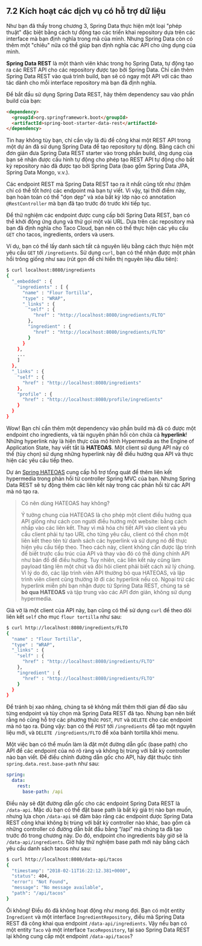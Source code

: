 ## 7.2 Kích hoạt các dịch vụ có hỗ trợ dữ liệu

Như bạn đã thấy trong chương 3, Spring Data thực hiện một loại "phép thuật" đặc biệt bằng cách tự động tạo các triển khai repository dựa trên các interface mà bạn định nghĩa trong mã của mình. Nhưng Spring Data còn có thêm một "chiêu" nữa có thể giúp bạn định nghĩa các API cho ứng dụng của mình.

**Spring Data REST** là một thành viên khác trong họ Spring Data, tự động tạo ra các REST API cho các repository được tạo bởi Spring Data. Chỉ cần thêm Spring Data REST vào quá trình build, bạn sẽ có ngay một API với các thao tác dành cho mỗi interface repository mà bạn đã định nghĩa.

Để bắt đầu sử dụng Spring Data REST, hãy thêm dependency sau vào phần build của bạn:

```html
<dependency>
  <groupId>org.springframework.boot</groupId>
  <artifactId>spring-boot-starter-data-rest</artifactId>
</dependency>
```

Tin hay không tùy bạn, chỉ cần vậy là đủ để công khai một REST API trong một dự án đã sử dụng Spring Data để tạo repository tự động. Bằng cách chỉ đơn giản đưa Spring Data REST starter vào trong phần build, ứng dụng của bạn sẽ nhận được cấu hình tự động cho phép tạo REST API tự động cho bất kỳ repository nào đã được tạo bởi Spring Data (bao gồm Spring Data JPA, Spring Data Mongo, v.v.).

Các endpoint REST mà Spring Data REST tạo ra ít nhất cũng tốt như (thậm chí có thể tốt hơn) các endpoint mà bạn tự viết. Vì vậy, tại thời điểm này, bạn hoàn toàn có thể "dọn dẹp" và xóa bất kỳ lớp nào có annotation `@RestController` mà bạn đã tạo trước đó trước khi tiếp tục.

Để thử nghiệm các endpoint được cung cấp bởi Spring Data REST, bạn có thể khởi động ứng dụng và thử gọi một vài URL. Dựa trên các repository mà bạn đã định nghĩa cho Taco Cloud, bạn nên có thể thực hiện các yêu cầu `GET` cho tacos, ingredients, orders và users.

Ví dụ, bạn có thể lấy danh sách tất cả nguyên liệu bằng cách thực hiện một yêu cầu `GET` tới `/ingredients`. Sử dụng `curl`, bạn có thể nhận được một phản hồi trông giống như sau (rút gọn để chỉ hiển thị nguyên liệu đầu tiên):

```bash
$ curl localhost:8080/ingredients
{
  "_embedded" : {
    "ingredients" : [ {
      "name" : "Flour Tortilla",
      "type" : "WRAP",
      "_links" : {
        "self" : {
          "href" : "http://localhost:8080/ingredients/FLTO"
        },
        "ingredient" : {
          "href" : "http://localhost:8080/ingredients/FLTO"
        }
      }
    },
    ...
    ]
  },
  "_links" : {
    "self" : {
      "href" : "http://localhost:8080/ingredients"
    },
    "profile" : {
      "href" : "http://localhost:8080/profile/ingredients"
    }
  }
}
```

Wow! Bạn chỉ cần thêm một dependency vào phần build mà đã có được một endpoint cho ingredients, và tài nguyên phản hồi còn chứa cả **hyperlink**! Những hyperlink này là hiện thực của mô hình Hypermedia as the Engine of Application State, hay viết tắt là **HATEOAS**. Một client sử dụng API này có thể (tùy chọn) sử dụng những hyperlink này để điều hướng qua API và thực hiện các yêu cầu tiếp theo.

Dự án [Spring HATEOAS](https://spring.io/projects/spring-hateoas) cung cấp hỗ trợ tổng quát để thêm liên kết hypermedia trong phản hồi từ controller Spring MVC của bạn. Nhưng Spring Data REST sẽ tự động thêm các liên kết này trong các phản hồi từ các API mà nó tạo ra.

>Có nên dùng HATEOAS hay không?
>
>Ý tưởng chung của HATEOAS là cho phép một client điều hướng qua API giống như cách con người điều hướng một website: bằng cách nhấp vào các liên kết. Thay vì mã hóa chi tiết API vào client và yêu cầu client phải tự tạo URL cho từng yêu cầu, client có thể chọn một liên kết theo tên từ danh sách các hyperlink và sử dụng nó để thực hiện yêu cầu tiếp theo. Theo cách này, client không cần được lập trình để biết trước cấu trúc của API và thay vào đó có thể dùng chính API như bản đồ để điều hướng.
>Tuy nhiên, các liên kết này cũng làm payload tăng lên một chút và đòi hỏi client phải biết cách xử lý chúng. Vì lý do đó, các lập trình viên API thường bỏ qua HATEOAS, và lập trình viên client cũng thường lờ đi các hyperlink nếu có.
>Ngoại trừ các hyperlink miễn phí bạn nhận được từ Spring Data REST, chúng ta sẽ **bỏ qua HATEOAS** và tập trung vào các API đơn giản, không sử dụng hypermedia.

Giả vờ là một client của API này, bạn cũng có thể sử dụng `curl` để theo dõi liên kết `self` cho mục `flour tortilla` như sau:

```bash
$ curl http://localhost:8080/ingredients/FLTO
{
  "name" : "Flour Tortilla",
  "type" : "WRAP",
  "_links" : {
    "self" : {
      "href" : "http://localhost:8080/ingredients/FLTO"
    },
    "ingredient" : {
      "href" : "http://localhost:8080/ingredients/FLTO"
    }
  }
}
```

Để tránh bị xao nhãng, chúng ta sẽ không mất thêm thời gian để đào sâu từng endpoint và tùy chọn mà Spring Data REST đã tạo. Nhưng bạn nên biết rằng nó cũng hỗ trợ các phương thức `POST`, `PUT` và `DELETE` cho các endpoint mà nó tạo ra. Đúng vậy: bạn có thể `POST` tới `/ingredients` để tạo một nguyên liệu mới, và `DELETE /ingredients/FLTO` để xóa bánh tortilla khỏi menu.

Một việc bạn có thể muốn làm là đặt một đường dẫn gốc (base path) cho API để các endpoint của nó rõ ràng và không bị trùng với bất kỳ controller nào bạn viết. Để điều chỉnh đường dẫn gốc cho API, hãy đặt thuộc tính `spring.data.rest.base-path` như sau:

```yaml
spring:
  data:
    rest:
      base-path: /api
```

Điều này sẽ đặt đường dẫn gốc cho các endpoint Spring Data REST là `/data-api`. Mặc dù bạn có thể đặt base path là bất kỳ giá trị nào bạn muốn, nhưng lựa chọn `/data-api` sẽ đảm bảo rằng các endpoint được Spring Data REST công khai không bị trùng với bất kỳ controller nào khác, bao gồm cả những controller có đường dẫn bắt đầu bằng “/api” mà chúng ta đã tạo trước đó trong chương này. Do đó, endpoint cho ingredients bây giờ sẽ là `/data-api/ingredients`. Giờ hãy thử nghiệm base path mới này bằng cách yêu cầu danh sách tacos như sau:

```bash
$ curl http://localhost:8080/data-api/tacos
{
  "timestamp": "2018-02-11T16:22:12.381+0000",
  "status": 404,
  "error": "Not Found",
  "message": "No message available",
  "path": "/api/tacos"
}
```

Ôi không! Điều đó đã không hoạt động như mong đợi. Bạn có một entity `Ingredient` và một interface `IngredientRepository`, điều mà Spring Data REST đã công khai qua endpoint `/data-api/ingredients`. Vậy nếu bạn có một entity `Taco` và một interface `TacoRepository`, tại sao Spring Data REST lại không cung cấp một endpoint `/data-api/tacos`?
